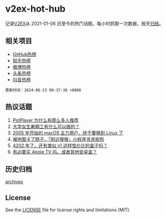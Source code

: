 # v2ex-hot-hub

 记录[V2EX](https://www.v2ex.com/)从 2021-01-06 日至今的热门话题。每小时抓取一次数据，按天[归档](archives)。
 
 ## 相关项目

- [GitHub热榜](https://github.com/snaildev/github-hot-hub)
- [知乎热榜](https://github.com/snaildev/zhihu-hot-hub)
- [微博热榜](https://github.com/snaildev/weibo-hot-hub)
- [头条热榜](https://github.com/snaildev/toutiao-hot-hub)
- [抖音热榜](https://github.com/snaildev/douyin-hot-hub)


 `更新时间：2024-06-23 08:37:38 +0800`

## 热议话题

1. [PotPlayer 为什么有那么多人推荐](https://www.v2ex.com/t/1051681)
1. [大学女生暑期工有什么可以做的？](https://www.v2ex.com/t/1051653)
1. [2005 年开始的 macOS 主力用户，终于要换到 Linux 了](https://www.v2ex.com/t/1051677)
1. [被地图卡了脖子，「附近搜搜」小程序寻求收购](https://www.v2ex.com/t/1051643)
1. [4202 年了，还有类似 n1 这样性价比的盒子吗？](https://www.v2ex.com/t/1051679)
1. [有必要买 Apple TV 吗，或者其他安卓盒？](https://www.v2ex.com/t/1051641)

## 历史归档

[archives](archives)

## License

See the [LICENSE](LICENSE) file for license rights and limitations (MIT).
